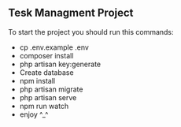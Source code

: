 ## Tesk Managment Project

To start the project you should run this commands:

- cp .env.example .env
- composer install
- php artisan key:generate
- Create database
- npm install
- php artisan migrate
- php artisan serve
- npm run watch
- enjoy ^_^
